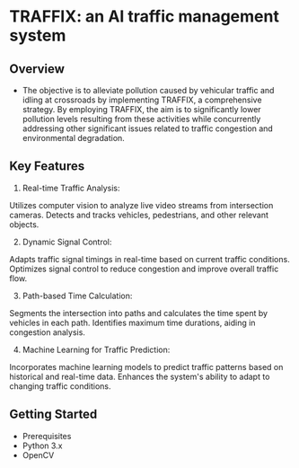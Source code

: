 # TRAFFIX: an AI traffic management system

## Overview
* The objective is to alleviate pollution caused by vehicular traffic and idling at crossroads by implementing TRAFFIX, a comprehensive strategy. By employing TRAFFIX, the aim is to significantly lower pollution levels resulting from these activities while concurrently addressing other significant issues related to traffic congestion and environmental degradation.
## Key Features
1) Real-time Traffic Analysis:

Utilizes computer vision to analyze live video streams from intersection cameras.
Detects and tracks vehicles, pedestrians, and other relevant objects.

2) Dynamic Signal Control:

Adapts traffic signal timings in real-time based on current traffic conditions.
Optimizes signal control to reduce congestion and improve overall traffic flow.

3) Path-based Time Calculation:

Segments the intersection into paths and calculates the time spent by vehicles in each path.
Identifies maximum time durations, aiding in congestion analysis.

4) Machine Learning for Traffic Prediction:

Incorporates machine learning models to predict traffic patterns based on historical and real-time data.
Enhances the system's ability to adapt to changing traffic conditions.


## Getting Started
* Prerequisites
* Python 3.x
* OpenCV
